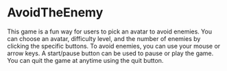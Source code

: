 # AvoidTheEnemy
This game is a fun way for users to pick an avatar to avoid enemies. You can choose an avatar, difficulty level, and the number of enemies by clicking the specific buttons. To avoid enemies, you can use your mouse or arrow keys. A start/pause button can be used to pause or play the game. You can quit the game at anytime using the quit button.
